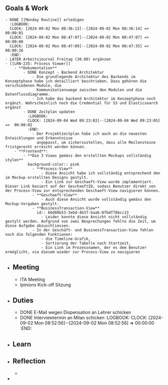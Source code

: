 ## Goals & Work
	- DONE [[Monday Routine]] erledigen
	  :LOGBOOK:
	  CLOCK: [2024-09-02 Mon 08:36:13]--[2024-09-02 Mon 08:36:14] =>  00:00:01
	  CLOCK: [2024-09-02 Mon 08:47:07]--[2024-09-02 Mon 08:47:07] =>  00:00:00
	  CLOCK: [2024-09-02 Mon 08:47:09]--[2024-09-02 Mon 08:47:35] =>  00:00:26
	  :END:
	- LATER Arbeitsjournal Freitag (30.08) ergänzen
	- [[LRN-235: Process Viewer]]
		- **Dokumentation**
			- DONE Konzept - Backend Architektur
				- Die grundlegende Architektur des Backends im Konzeptphase habe ich detailliert beschrieben. Dazu gehören die verschiedenen Module, die 
				  Kommunikationswege zwischen den Modulen und die Datenflussdiagramme.
				- Ich habe das backend Architektur im Konzeptphase noch ergänzt. Wahrscheinlich noch die Credential für S3 und Elasticsearch ergänzt
			- DONE Zeitplan updaten
			  :LOGBOOK:
			  CLOCK: [2024-09-04 Wed 09:23:03]--[2024-09-04 Wed 09:23:05] =>  00:00:02
			  :END:
				- Der Projektzeitplan habe ich auch an die neuesten Entwicklungen und Erkenntnisse
				  angepasst, um sicherzustellen, dass alle Meilensteine fristgerecht erreicht werden können.
		- **Frontend**:
			- **Die 3 Views gemäss den erstellten Mockups vollständig stylen**
			  background-color:: pink
				- **Process-View**
					- Diese Ansicht habe ich vollständig entsprechend den im Mockup erstellten Designs gestylt.
					- Ein Link zur Geschaeft-View wurde implementiert. Dieser Link basiert auf der GeschaeftID, sodass Benutzer direkt von der Process-View zur entsprechenden Geschaeft-View navigieren können.
				- **Geschaeft-View**
					- Auch diese Ansicht wurde vollständig gemäss den Mockup-Vorgaben gestylt.
				- **BusinessTransaction-View**
				  id:: 66d80b53-3ebd-4b37-baab-8fbdf78bcc13
					- Leider konnte diese Ansicht nicht vollständig gestylt werden. Aufgrund von zwei Besprechungen fehlte die Zeit, um diese Aufgabe abzuschliessen.
				- In der Geschäft- und BusinessTransaction-View fehlen noch die folgenden Funktionen:
					- die Timeline-Grafik,
					- Sortierung der Tabelle nach Startzeit,
					- Ein Link im Prozessnamen, der es dem Benutzer ermöglicht, via diesem wieder zur Process-View zu navigieren
- ## Meeting
	- ITA Meeting
	- Ipinions Kick-off Sitzung
- ## Duties
	- DONE E-Mail wegen Dispensation an Lehrer schicken
	- DONE Interviewtermin an Milan schicken
	  :LOGBOOK:
	  CLOCK: [2024-09-02 Mon 08:52:56]--[2024-09-02 Mon 08:52:56] =>  00:00:00
	  :END:
- ## Learn
- ## Reflection
	-
-